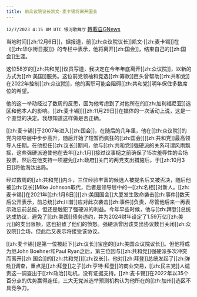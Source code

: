 ```yaml
---
title: 前众议院议长凯文·麦卡锡将离开国会
---
```

`12/7/2023 4:15 AM UTC 银河歌舞厅` [轉載自GNews](https://gnews.org/articles/2080639)

当地时间[[zh:12月6日]]，据报道，前[[zh:众议院议长]]凯文·[[zh:麦卡锡]]在《[[zh:华尔街日报]]》的专栏中表示，他将离开[[zh:国会]]，结束自己的[[zh:国会]]生涯。

这位58岁的[[zh:共和党]]议员写道，我决定在今年年底离开[[zh:众议院]]，以新的方式为[[zh:美国]]服务。这位前党领袖和竞选[[zh:筹款]]巨头曾帮助[[zh:共和党]]在2022年控制[[zh:众议院]]，他的离职可能会阻碍[[zh:共和党]]明年保住多数席位的希望。

他的这一举动经过了数周的反思，因为他考虑到了对他所在的[[zh:加利福尼亚]]选区和他本人的影响。[[zh:麦卡锡]][[zh:11月29日]]在媒体的一次活动上说，这是一个直觉的决定。我想知道这样做是否正确。

[[zh:麦卡锡]]于2007年进入[[zh:国会]]，在随后的几年里，他在[[zh:众议院]]的党内领导层中步步高升，随后开始了短暂而疯狂的[[zh:国会]][[zh:共和党]]最高领导人任期。在他担任[[zh:议长]]期间，他与[[zh:共和党]]强硬派的关系可谓风雨飘摇，这些强硬派迫使他在去年[[zh:1月]]接过议事槌之前确保了15次羞辱性的会场投票，然后在他支持一项避免[[zh:政府]]关门的两党支出措施后，于[[zh:10月3日]]将他淘汰出局。

经过数周的[[zh:共和党]]内斗，三位经验丰富的候选人被提名后又被否决，随后他被[[zh:议长]]Mike Johnson取代，后者是领导层中的一[[zh:名相]]对新人。[[zh:麦卡锡]]在2021年[[zh:1月6日]][[zh:美国国会]]大厦发生致命袭击[[zh:事件]]数天后公开表示，前总统[[zh:川普]]应对此次袭击[[zh:事件]]负责，尽管他后来一再表示效忠前总统，但还是触犯了强硬派的利益。今年早些时候，他与[[zh:拜登]]总统达成协议，避免了[[zh:美国]]债务违约，并为2024财年设定了1.59万亿[[zh:美元]]的支出限额，这也招致了他们的愤怒。强硬派曾因该支出协议数日关闭[[zh:众议院]]会场，但此后又表示将接受该协议。

[[zh:麦卡锡]]是第一位被赶下[[zh:议长]]宝座的[[zh:美国众议院议长]]。但他将成为继John Boehner和Paul Ryan之后，第三位因与[[zh:共和党]]强硬派多次冲突而离开[[zh:国会]]的[[zh:共和党]][[zh:议长]]。他对[[zh:拜登]]总统发起了[[zh:弹劾]]调查，重点是[[zh:拜登]]之子[[zh:亨特·拜登]]的商业交易，[[zh:民主党]]人谴责这一调查出于[[zh:政治]]动机，没有证据支持。[[zh:麦卡锡]]在2022年以35个百分点的优势赢得连任，三大无党派选举预测机构认为他所在的[[zh:加州]]选区不具竞争力。
